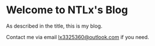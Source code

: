 # Welcome to NTLx's Blog

As described in the title, this is my blog.

Contact me via email lx3325360@outlook.com if you need.